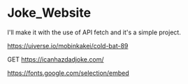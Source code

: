 # Joke_Website
I'll make it with the use of API fetch and it's a simple project.

<!-- button source link -->
https://uiverse.io/mobinkakei/cold-bat-89 

<!-- fetch a random dad joke. -->
GET https://icanhazdadjoke.com/ 

<!-- google font link -->
https://fonts.google.com/selection/embed